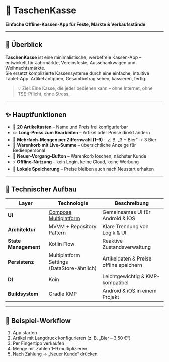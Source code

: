 # 🎡 TaschenKasse  
**Einfache Offline-Kassen-App für Feste, Märkte & Verkaufsstände**

---

## 🧭 Überblick
**TaschenKasse** ist eine minimalistische, werbefreie Kassen-App – entwickelt für Jahrmärkte, Vereinsfeste, Ausschankwagen und Weihnachtsmärkte.  
Sie ersetzt komplizierte Kassensysteme durch eine einfache, intuitive Tablet-App: Artikel antippen, Gesamtbetrag sehen, kassieren, fertig.

> 💡 Ziel: Eine Kasse, die jeder bedienen kann – ohne Internet, ohne TSE-Pflicht, ohne Stress.

---

## ✨ Hauptfunktionen
- 🧮 **20 Artikeltasten** – Name und Preis frei konfigurierbar  
- ✏️ **Long-Press zum Bearbeiten** – Artikel oder Preise direkt ändern  
- 🔢 **Mehrfach-Mengen per Ziffernwahl (1–9)** – z. B. „3 + Bier“ → 3 Bier  
- 🛒 **Warenkorb mit Live-Summe** – übersichtliche Anzeige für Bedienpersonal  
- 🔁 **Neuer-Vorgang-Button** – Warenkorb löschen, nächster Kunde  
- ⚡ **Offline-Nutzung** – kein Login, keine Cloud, keine Werbung  
- 💾 **Lokale Speicherung** – Preise bleiben auch nach Neustart erhalten  

---

## 🧱 Technischer Aufbau

| Layer | Technologie | Beschreibung |
|-------|--------------|--------------|
| **UI** | [Compose Multiplatform](https://www.jetbrains.com/lp/compose-multiplatform/) | Gemeinsames UI für Android & iOS |
| **Architektur** | MVVM + Repository Pattern | Klare Trennung von Logik & UI |
| **State Management** | Kotlin Flow | Reaktive Zustandsverwaltung |
| **Persistenz** | Multiplatform Settings (DataStore-ähnlich) | Artikeldaten & Preise offline speichern |
| **DI** | Koin | Leichtgewichtig & KMP-kompatibel |
| **Buildsystem** | Gradle KMP | Android & iOS in einem Projekt |















---

## 📱 Beispiel-Workflow

1. App starten  
2. Artikel mit Langdruck konfigurieren (z. B. „Bier – 3,50 €“)  
3. Per Fingertipp verkaufen  
4. Menge mit Zahlen 1–9 multiplizieren  
5. Nach Zahlung → „Neuer Kunde“ drücken


